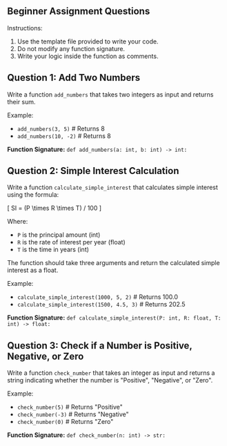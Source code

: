 ## Beginner Assignment Questions
Instructions:

1. Use the template file provided to write your code.
2. Do not modify any function signature.
3. Write your logic inside the function as comments.


## Question 1: Add Two Numbers
Write a function `add_numbers` that takes two integers as input and returns their sum.

Example:
- `add_numbers(3, 5)`  # Returns 8
- `add_numbers(10, -2)` # Returns 8

**Function Signature:** `def add_numbers(a: int, b: int) -> int:`


## Question 2: Simple Interest Calculation
Write a function `calculate_simple_interest` that calculates simple interest using the formula:

\[ SI = (P \times R \times T) / 100 \]

Where:
- `P` is the principal amount (int)
- `R` is the rate of interest per year (float)
- `T` is the time in years (int)

The function should take three arguments and return the calculated simple interest as a float.

Example:
- `calculate_simple_interest(1000, 5, 2)`  # Returns 100.0
- `calculate_simple_interest(1500, 4.5, 3)` # Returns 202.5

**Function Signature:** `def calculate_simple_interest(P: int, R: float, T: int) -> float:`


## Question 3: Check if a Number is Positive, Negative, or Zero
Write a function `check_number` that takes an integer as input and returns a string indicating whether the number is "Positive", "Negative", or "Zero".

Example:
- `check_number(5)`  # Returns "Positive"
- `check_number(-3)` # Returns "Negative"
- `check_number(0)`  # Returns "Zero"

**Function Signature:** `def check_number(n: int) -> str:`

